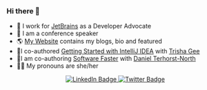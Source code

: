 ### Hi there 👋

- 🥑 I work for [JetBrains](https://www.jetbrains.com) as a Developer Advocate
- 🎤 I am a conference speaker 
- 🌎 [My Website](https://www.helenjoscott.com) contains my blogs, bio and featured
- 📕I co-authored [Getting Started with IntelliJ IDEA](https://leanpub.com/gettingtoknowIntelliJIDEA) with [Trisha Gee](https://twitter.com/trisha_gee)
- 📗I am co-authoring [Software Faster](https://leanpub.com/softwarefaster/) with [Daniel Terhorst-North](https://dannorth.net/about/)
- 👯‍♀️ My pronouns are she/her

<div align="center" id="badges">
  <a href="https://www.linkedin.com/in/helenjoscott">
    <img src="https://img.shields.io/badge/LinkedIn-blue?style=for-the-badge&logo=linkedin&logoColor=white" alt="LinkedIn Badge"/>
  </a>
  <a href="https://twitter.com/HelenJoScott">
    <img src="https://img.shields.io/badge/Twitter-blue?style=for-the-badge&logo=twitter&logoColor=white" alt="Twitter Badge"/>
  </a>
</div>
